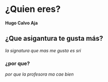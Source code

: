 # ¿Quien eres?
**Hugo Calvo Aja**
## ¿Que asigantura te gusta más?
*la signatura que mas me gusta es sri*
### ¿por que?
*por que la profesora ma cae bien*
